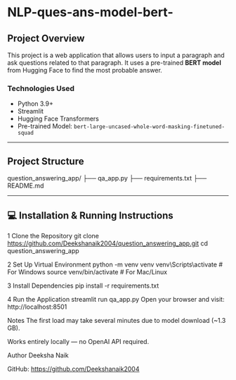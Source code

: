 # NLP-ques-ans-model-bert-
##  Project Overview

This project is a web application that allows users to input a paragraph and ask questions related to that paragraph. It uses a pre-trained **BERT model** from Hugging Face to find the most probable answer.

###  Technologies Used
- Python 3.9+
- Streamlit
- Hugging Face Transformers
- Pre-trained Model: `bert-large-uncased-whole-word-masking-finetuned-squad`

---

##  Project Structure
question_answering_app/
├── qa_app.py
├── requirements.txt
├── README.md


---

## 💻 Installation & Running Instructions

1 Clone the Repository
git clone https://github.com/Deekshanaik2004/question_answering_app.git
cd question_answering_app

2 Set Up Virtual Environment
python -m venv venv
venv\Scripts\activate  # For Windows
source venv/bin/activate  # For Mac/Linux

3 Install Dependencies
pip install -r requirements.txt

4 Run the Application
streamlit run qa_app.py
Open your browser and visit:
http://localhost:8501

 Notes
The first load may take several minutes due to model download (~1.3 GB).

Works entirely locally — no OpenAI API required.

 Author
Deeksha Naik

GitHub: https://github.com/Deekshanaik2004

